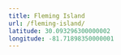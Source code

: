 ```yaml
---
title: Fleming Island
url: /fleming-island/
latitude: 30.093296300000002
longitude: -81.71898350000001
---
```

